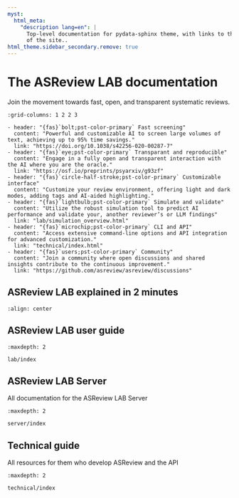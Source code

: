 ```yaml
---
myst:
  html_meta:
    "description lang=en": |
      Top-level documentation for pydata-sphinx theme, with links to the rest
      of the site..
html_theme.sidebar_secondary.remove: true
---
```


# The ASReview LAB documentation

Join the movement towards fast, open, and transparent systematic reviews.

```{gallery-grid}
:grid-columns: 1 2 2 3

- header: "{fas}`bolt;pst-color-primary` Fast screening"
  content: "Powerful and customizable AI to screen large volumes of text, achieving up to 95% time savings."
  link: "https://doi.org/10.1038/s42256-020-00287-7"
- header: "{fas}`eye;pst-color-primary` Transparant and reproducible"
  content: "Engage in a fully open and transparent interaction with the AI where you are the oracle."
  link: "https://osf.io/preprints/psyarxiv/g93zf"
- header: "{fas}`circle-half-stroke;pst-color-primary` Customizable interface"
  content: "Customize your review environment, offering light and dark modes, adding tags and AI-aided highlighting."
- header: "{fas}`lightbulb;pst-color-primary` Simulate and validate"
  content: "Utilize the robust simulation tool to predict AI performance and validate your, another reviewer’s or LLM findings"
  link: "lab/simulation_overview.html"
- header: "{fas}`microchip;pst-color-primary` CLI and API"
  content: "Access extensive command-line options and API integration for advanced customization."
  link: "technical/index.html"
- header: "{fas}`users;pst-color-primary` Community"
  content: "Join a community where open discussions and shared insights contribute to the continuous improvement."
  link: "https://github.com/asreview/asreview/discussions"
```

## ASReview LAB explained in 2 minutes

```{youtube} k-a2SCq-LtA
:align: center
```

## ASReview LAB user guide


```{toctree}
:maxdepth: 2

lab/index
```

## ASReview LAB Server

All documentation for the ASReview LAB Server

```{toctree}
:maxdepth: 2

server/index
```

## Technical guide

All resources for them who develop ASReview and the API

```{toctree}
:maxdepth: 2

technical/index
```

